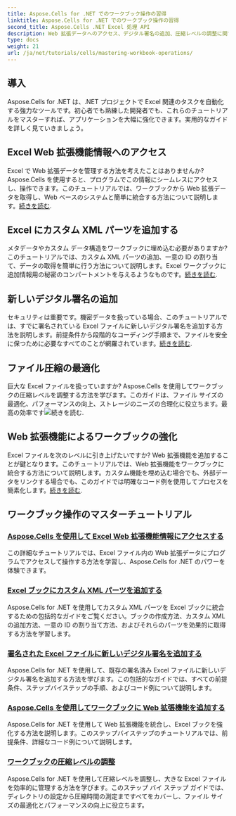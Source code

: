 ```yaml
---
title: Aspose.Cells for .NET でのワークブック操作の習得
linktitle: Aspose.Cells for .NET でのワークブック操作の習得
second_title: Aspose.Cells .NET Excel 処理 API
description: Web 拡張データへのアクセス、デジタル署名の追加、圧縮レベルの調整に関するガイドを含む、Aspose.Cells for .NET チュートリアルの厳選リストをご覧ください。
type: docs
weight: 21
url: /ja/net/tutorials/cells/mastering-workbook-operations/
---
```

## 導入

Aspose.Cells for .NET は、.NET プロジェクトで Excel 関連のタスクを自動化する強力なツールです。初心者でも熟練した開発者でも、これらのチュートリアルをマスターすれば、アプリケーションを大幅に強化できます。実用的なガイドを詳しく見ていきましょう。  

## Excel Web 拡張機能情報へのアクセス  

Excel で Web 拡張データを管理する方法を考えたことはありませんか? Aspose.Cells を使用すると、プログラムでこの情報にシームレスにアクセスし、操作できます。このチュートリアルでは、ワークブックから Web 拡張データを取得し、Web ベースのシステムと簡単に統合する方法について説明します。[続きを読む](./accessing-excel-web-extension-information/).  

## Excel にカスタム XML パーツを追加する  

メタデータやカスタム データ構造をワークブックに埋め込む必要がありますか? このチュートリアルでは、カスタム XML パーツの追加、一意の ID の割り当て、データの取得を簡単に行う方法について説明します。Excel ワークブックに追加情報用の秘密のコンパートメントを与えるようなものです。[続きを読む](./add-custom-xml-parts/).  

## 新しいデジタル署名の追加  

セキュリティは重要です。機密データを扱っている場合、このチュートリアルでは、すでに署名されている Excel ファイルに新しいデジタル署名を追加する方法を説明します。前提条件から段階的なコーディング手順まで、ファイルを安全に保つために必要なすべてのことが網羅されています。[続きを読む](./adding-new-digital-signature-to-signed-excel-file/).  

## ファイル圧縮の最適化  

巨大な Excel ファイルを扱っていますか? Aspose.Cells を使用してワークブックの圧縮レベルを調整する方法を学びます。このガイドは、ファイル サイズの最適化、パフォーマンスの向上、ストレージのニーズの合理化に役立ちます。最高の効率です![続きを読む](./adjusting-compression-level/). 
 
## Web 拡張機能によるワークブックの強化  

Excel ファイルを次のレベルに引き上げたいですか? Web 拡張機能を追加することが鍵となります。このチュートリアルでは、Web 拡張機能をワークブックに統合する方法について説明します。カスタム機能を埋め込む場合でも、外部データをリンクする場合でも、このガイドでは明確なコード例を使用してプロセスを簡素化します。[続きを読む](./adding-web-extension/).  

## ワークブック操作のマスターチュートリアル
### [Aspose.Cells を使用して Excel Web 拡張機能情報にアクセスする](./accessing-excel-web-extension-information/)
この詳細なチュートリアルでは、Excel ファイル内の Web 拡張データにプログラムでアクセスして操作する方法を学習し、Aspose.Cells for .NET のパワーを体験できます。
### [Excel ブックにカスタム XML パーツを追加する](./add-custom-xml-parts/)
Aspose.Cells for .NET を使用してカスタム XML パーツを Excel ブックに統合するための包括的なガイドをご覧ください。ブックの作成方法、カスタム XML の追加方法、一意の ID の割り当て方法、およびそれらのパーツを効果的に取得する方法を学習します。
### [署名された Excel ファイルに新しいデジタル署名を追加する](./adding-new-digital-signature-to-signed-excel-file/)
Aspose.Cells for .NET を使用して、既存の署名済み Excel ファイルに新しいデジタル署名を追加する方法を学びます。この包括的なガイドでは、すべての前提条件、ステップバイステップの手順、およびコード例について説明します。
### [Aspose.Cells を使用してワークブックに Web 拡張機能を追加する](./adding-web-extension/)
Aspose.Cells for .NET を使用して Web 拡張機能を統合し、Excel ブックを強化する方法を説明します。このステップバイステップのチュートリアルでは、前提条件、詳細なコード例について説明します。
### [ワークブックの圧縮レベルの調整](./adjusting-compression-level/)
Aspose.Cells for .NET を使用して圧縮レベルを調整し、大きな Excel ファイルを効率的に管理する方法を学びます。このステップ バイ ステップ ガイドでは、ディレクトリの設定から圧縮時間の測定まですべてをカバーし、ファイル サイズの最適化とパフォーマンスの向上に役立ちます。